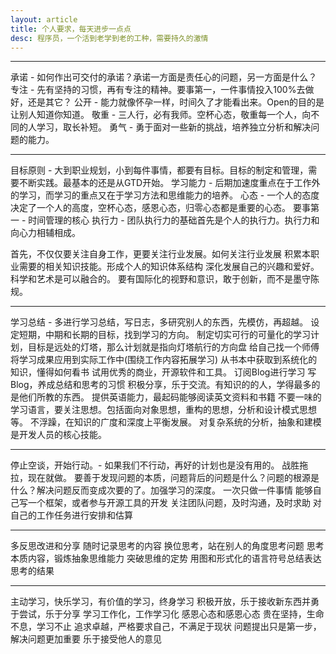 ```yaml
---
layout: article
title: 个人要求，每天进步一点点
desc: 程序员，一个活到老学到老的工种，需要持久的激情
---
```


--------
承诺 - 如何作出可交付的承诺？承诺一方面是责任心的问题，另一方面是什么？
专注 - 先有坚持的习惯，再有专注的精神。要事第一，一件事情投入100%去做好，还是其它？
公开 - 能力就像怀孕一样，时间久了才能看出来。Open的目的是让别人知道你知道。
敬重 - 三人行，必有我师。空杯心态，敬重每一个人，向不同的人学习，取长补短。
勇气 - 勇于面对一些新的挑战，培养独立分析和解决问题的能力。


--------------
目标原则 - 大到职业规划，小到每件事情，都要有目标。目标的制定和管理，需要不断实践。最基本的还是从GTD开始。
学习能力 - 后期加速度重点在于工作外的学习，而学习的重点又在于学习方法和思维能力的培养。
心态     - 一个人的态度决定了一个人的高度，空杯心态，感恩心态，归零心态都是重要的心态。
要事第一 - 时间管理的核心
执行力   - 团队执行力的基础首先是个人的执行力。执行力和向心力相辅相成。

首先，不仅仅要关注自身工作，更要关注行业发展。如何关注行业发展
积累本职业需要的相关知识技能。形成个人的知识体系结构
深化发展自己的兴趣和爱好。科学和艺术是可以融合的。
要有国际化的视野和意识，敢于创新，而不是墨守陈规。


----------------------
学习总结 - 多进行学习总结，写日志，多研究别人的东西，先模仿，再超越。
设定短期，中期和长期的目标，找到学习的方向。
制定切实可行的可量化的学习计划，目标是远处的灯塔，那么计划就是指向灯塔航行的方向盘
给自己找一个师傅
将学习成果应用到实际工作中(围绕工作内容拓展学习)
从书本中获取到系统化的知识，懂得如何看书
试用优秀的商业，开源软件和工具。
订阅Blog进行学习
写Blog，养成总结和思考的习惯
积极分享，乐于交流。有知识的的人，学得最多的是他们所教的东西。
提供英语能力，最起码能够阅读英文资料和书籍
不要一味的学习语言，要关注思想。包括面向对象思想，重构的思想，分析和设计模式思想等。
不浮躁，在知识的广度和深度上平衡发展。
对复杂系统的分析，抽象和建模是开发人员的核心技能。


-----------------
停止空谈，开始行动。- 如果我们不行动，再好的计划也是没有用的。
战胜拖拉，现在就做。
要善于发现问题的本质，问题背后的问题是什么？问题的根源是什么？解决问题反而变成次要的了。加强学习的深度。
一次只做一件事情
能够自己写一个框架，或者参与开源工具的开发
关注团队问题，及时沟通，及时求助
对自己的工作任务进行安排和估算



--------------
多反思改进和分享
随时记录思考的内容
换位思考，站在别人的角度思考问题
思考本质内容，锻炼抽象思维能力
突破思维的定势
用图和形式化的语言符号总结表达思考的结果


------------
主动学习，快乐学习，有价值的学习，终身学习
积极开放，乐于接收新东西并勇于尝试，乐于分享
学习工作化，工作学习化
感恩心态和感恩心态
贵在坚持，生命不息，学习不止
追求卓越，严格要求自己，不满足于现状
问题提出只是第一步，解决问题更加重要
乐于接受他人的意见
